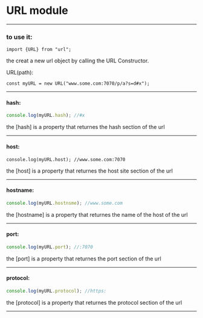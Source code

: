 # URL module
---

### to use it:

```javascript:
import {URL} from "url";
```

the creat a new url object by calling the URL Constructor.

URL(path):
```
const myURL = new URL("www.some.com:7070/p/a?s=d#x");
```

---

#### hash:

```javascript
console.log(myURL.hash); //#x
```

the [hash] is a property that returnes the hash section of the url

---

#### host:

```javascript:
console.log(myURL.host); //www.some.com:7070
```

the [host] is a property that returnes the host site section of the url

---

#### hostname:

```javascript
console.log(myURL.hostnsme); //www.some.com
```

the [hostname] is a property that returnes the name of the host of the url

---

#### port:

```javascript
console.log(myURL.port); //:7070
```

the [port] is a property that returnes the port section of the url

---

#### protocol:

```javascript
console.log(myURL.protocol); //https:
```

the [protocol] is a property that returnes the protocol section of the url

---

